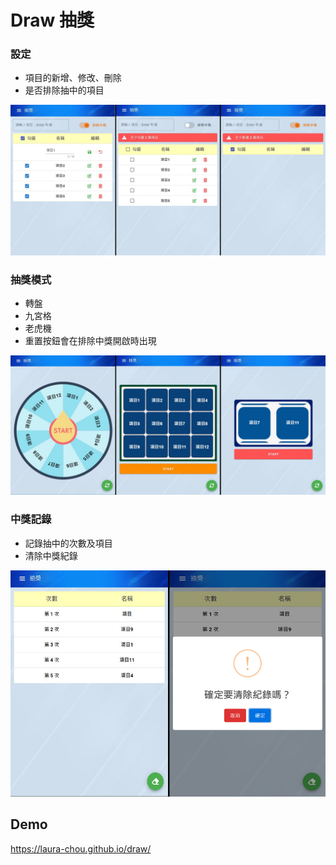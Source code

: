 # Draw 抽獎 

### 設定
+ 項目的新增、修改、刪除
+ 是否排除抽中的項目

!['設定頁面圖片'](home.jpg)

### 抽獎模式
+ 轉盤
+ 九宮格
+ 老虎機
+ 重置按鈕會在排除中獎開啟時出現

!['抽獎模式圖片'](drawlots.jpg)

### 中獎記錄
+ 記錄抽中的次數及項目
+ 清除中獎紀錄

!['中獎記錄頁面圖片'](record.jpg)

## Demo
https://laura-chou.github.io/draw/